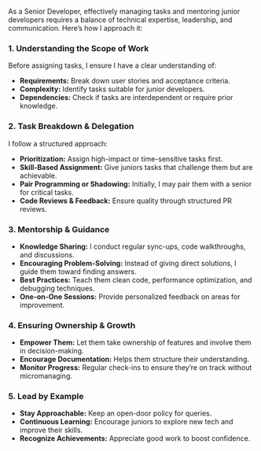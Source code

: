 As a Senior Developer, effectively managing tasks and mentoring junior developers requires a balance of technical expertise, leadership, and communication. Here’s how I approach it:

### **1. Understanding the Scope of Work**  
Before assigning tasks, I ensure I have a clear understanding of:  
- **Requirements:** Break down user stories and acceptance criteria.  
- **Complexity:** Identify tasks suitable for junior developers.  
- **Dependencies:** Check if tasks are interdependent or require prior knowledge.  

### **2. Task Breakdown & Delegation**  
I follow a structured approach:  
- **Prioritization:** Assign high-impact or time-sensitive tasks first.  
- **Skill-Based Assignment:** Give juniors tasks that challenge them but are achievable.  
- **Pair Programming or Shadowing:** Initially, I may pair them with a senior for critical tasks.  
- **Code Reviews & Feedback:** Ensure quality through structured PR reviews.  

### **3. Mentorship & Guidance**  
- **Knowledge Sharing:** I conduct regular sync-ups, code walkthroughs, and discussions.  
- **Encouraging Problem-Solving:** Instead of giving direct solutions, I guide them toward finding answers.  
- **Best Practices:** Teach them clean code, performance optimization, and debugging techniques.  
- **One-on-One Sessions:** Provide personalized feedback on areas for improvement.  

### **4. Ensuring Ownership & Growth**  
- **Empower Them:** Let them take ownership of features and involve them in decision-making.  
- **Encourage Documentation:** Helps them structure their understanding.  
- **Monitor Progress:** Regular check-ins to ensure they’re on track without micromanaging.  

### **5. Lead by Example**  
- **Stay Approachable:** Keep an open-door policy for queries.  
- **Continuous Learning:** Encourage juniors to explore new tech and improve their skills.  
- **Recognize Achievements:** Appreciate good work to boost confidence.  
